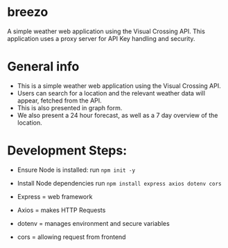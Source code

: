 # breezo
A simple weather web application using the Visual Crossing API.
This application uses a proxy server for API Key handling and security.

# General info
- This is a simple weather web application using the Visual Crossing API.
- Users can search for a location and the relevant weather data will appear, fetched from the API.
- This is also presented in graph form.
- We also present a 24 hour forecast, as well as a 7 day overview of the location.

# Development Steps:
- Ensure Node is installed:
run ```npm init -y```

- Install Node dependencies 
run ```npm install express axios dotenv cors```
- Express = web framework
- Axios = makes HTTP Requests
- dotenv = manages environment and secure variables
- cors = allowing request from frontend
